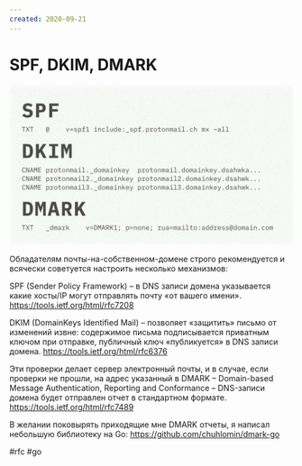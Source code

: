 ```yaml
---
created: 2020-09-21
---
```


# SPF, DKIM, DMARK

![SPF, DKIM, DMARK DNS records](spf-dkim-dmark.jpeg "SPF, DKIM, DMARK DNS records")

Обладателям почты-на-собственном-домене строго рекомендуется и всячески советуется настроить несколько механизмов:

SPF (Sender Policy Framework) – в DNS записи домена указывается какие хосты/IP могут отправлять почту «от вашего имени».
https://tools.ietf.org/html/rfc7208

DKIM (DomainKeys Identified Mail) – позволяет «защитить» письмо от изменений извне: содержимое письма подписывается приватным ключом при отправке, 
публичный ключ «публикуется» в DNS записи домена.
https://tools.ietf.org/html/rfc6376

Эти проверки делает сервер электронный почты, и в случае, если проверки не прошли, на адрес указанный в DMARK – Domain-based Message Authentication, Reporting and Conformance – DNS-записи домена будет отправлен отчет в стандартном формате.
https://tools.ietf.org/html/rfc7489

B желании поковырять приходящие мне DMARK отчеты, я написал небольшую библиотеку на Go: https://github.com/chuhlomin/dmark-go

#rfc #go
